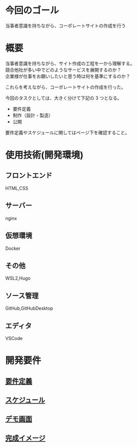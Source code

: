 # 今回のゴール

当事者意識を持ちながら、コーポレートサイトの作成を行う

# 概要

当事者意識を持ちながら、サイト作成の工程を一から理解する。<br>
競合他社が多い中でどのようなサービスを展開するのか？<br>
企業様が仕事をお願いしたいと思う時は何を基準にするのか？<br>

これらを考えながら、コーポレートサイトの作成を行った。<br>

今回のタスクとしては、大きく分けて下記の 3 つとなる。<br>

- 要件定義
- 制作（設計・製造）
- 公開

要件定義やスケジュールに関してはページ下を確認すること。

# 使用技術(開発環境)

## フロントエンド

HTML,CSS

## サーバー

nginx

## 仮想環境

Docker

## その他

WSL2,Hugo

## ソース管理

GitHub,GitHubDesktop

## エディタ

VSCode

# 開発要件

## [要件定義](docs/要件定義.md)

## [スケジュール](docs/スケジュール.md)

## [デモ画面](docs/デモ画面.md)

## [完成イメージ](docs/テンプレート.md)
